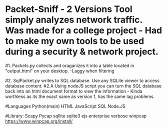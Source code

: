 # Packet-Sniff - 2 Versions Tool simply analyzes network traffic. Was made for a college project - Had to make my own tools to be used during a security & network project.

#1. Packets.py collects and oraganizes it into a table located in "output.html" on your desktop. -Laggy when filtering

#2. SqlPacket.py writes to SQL database. Use any SQLite viewer to access database content. 
#2.A Using nodeJS script you can turn the SQL database back into an html document format to view the information - Kinda worthless as its the exact same as version 1, has the same lag problems. 

#Languages
Python(main)
HTML
JavaScript
SQL
Node.JS


#Library:
Scapy
Pycap
sqllite
sqlite3
ejs
enterprise
verbose
winpcap https://www.winpcap.org/install/
